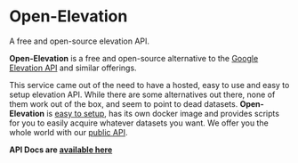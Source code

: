 # Open-Elevation

A free and open-source elevation API.

**Open-Elevation** is a free and open-source alternative to the [Google Elevation API](https://developers.google.com/maps/documentation/elevation/start) and similar offerings.

This service came out of the need to have a hosted, easy to use and easy to setup elevation API. While there are some alternatives out there, none of them work out of the box, and seem to point to dead datasets. <b>Open-Elevation</b> is [easy to setup](https://github.com/Jorl17/open-elevation/blob/master/docs/host-your-own.md), has its own docker image and provides scripts for you to easily acquire whatever datasets you want. We offer you the whole world with our [public API](https://github.com/Jorl17/open-elevation/blob/master/docs/api.md).

**API Docs are [available here](https://github.com/Jorl17/open-elevation/blob/master/docs/api.md)**


